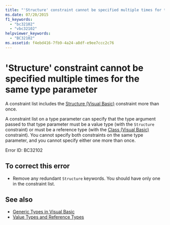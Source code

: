 ```yaml
---
title: "'Structure' constraint cannot be specified multiple times for the same type parameter"
ms.date: 07/20/2015
f1_keywords: 
  - "bc32102"
  - "vbc32102"
helpviewer_keywords: 
  - "BC32102"
ms.assetid: f4ebd416-7fb9-4a24-a8df-e9ee7ccc2c76
---
```

# 'Structure' constraint cannot be specified multiple times for the same type parameter
A constraint list includes the [Structure (Visual Basic)](../language-reference/statements/structure-statement.md) constraint more than once.  
  
 A constraint list on a type parameter can specify that the type argument passed to that type parameter must be a value type (with the `Structure` constraint) or must be a reference type (with the [Class (Visual Basic)](../language-reference/statements/class-statement.md) constraint). You cannot specify both constraints on the same type parameter, and you cannot specify either one more than once.  
  
 Error ID: BC32102  
  
## To correct this error  
  
- Remove any redundant `Structure` keywords. You should have only one in the constraint list.  
  
## See also

- [Generic Types in Visual Basic](../programming-guide/language-features/data-types/generic-types.md)
- [Value Types and Reference Types](../programming-guide/language-features/data-types/value-types-and-reference-types.md)
